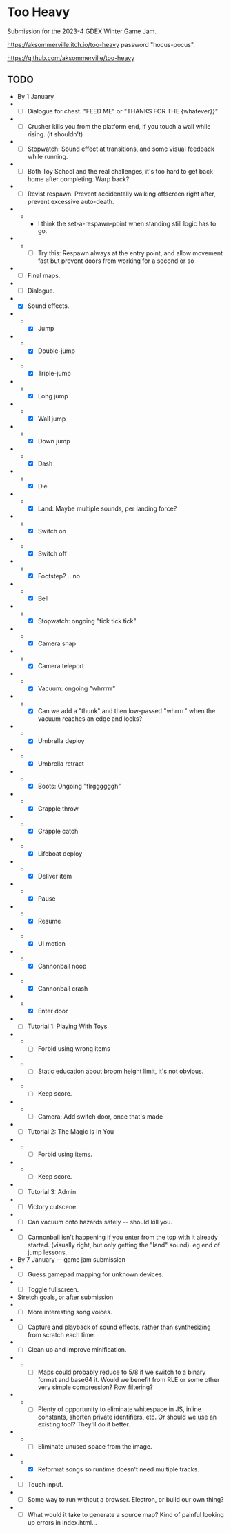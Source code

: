 # Too Heavy

Submission for the 2023-4 GDEX Winter Game Jam.

https://aksommerville.itch.io/too-heavy password "hocus-pocus".

https://github.com/aksommerville/too-heavy

## TODO

- By 1 January
- - [ ] Dialogue for chest. "FEED ME" or "THANKS FOR THE {whatever}}"
- - [ ] Crusher kills you from the platform end, if you touch a wall while rising. (it shouldn't)
- - [ ] Stopwatch: Sound effect at transitions, and some visual feedback while running.
- - [ ] Both Toy School and the real challenges, it's too hard to get back home after completing. Warp back?
- - [ ] Revist respawn. Prevent accidentally walking offscreen right after, prevent excessive auto-death.
- - - I think the set-a-respawn-point when standing still logic has to go.
- - - [ ] Try this: Respawn always at the entry point, and allow movement fast but prevent doors from working for a second or so
- - [ ] Final maps.
- - [ ] Dialogue.
- - [x] Sound effects.
- - - [x] Jump
- - - [x] Double-jump
- - - [x] Triple-jump
- - - [x] Long jump
- - - [x] Wall jump
- - - [x] Down jump
- - - [x] Dash
- - - [x] Die
- - - [x] Land: Maybe multiple sounds, per landing force?
- - - [x] Switch on
- - - [x] Switch off
- - - [x] Footstep? ...no
- - - [x] Bell
- - - [x] Stopwatch: ongoing "tick tick tick"
- - - [x] Camera snap
- - - [x] Camera teleport
- - - [x] Vacuum: ongoing "whrrrrr"
- - - [x] Can we add a "thunk" and then low-passed "whrrrr" when the vacuum reaches an edge and locks?
- - - [x] Umbrella deploy
- - - [x] Umbrella retract
- - - [x] Boots: Ongoing "flrggggggh"
- - - [x] Grapple throw
- - - [x] Grapple catch
- - - [x] Lifeboat deploy
- - - [x] Deliver item
- - - [x] Pause
- - - [x] Resume
- - - [x] UI motion
- - - [x] Cannonball noop
- - - [x] Cannonball crash
- - - [x] Enter door
- - [ ] Tutorial 1: Playing With Toys
- - - [ ] Forbid using wrong items
- - - [ ] Static education about broom height limit, it's not obvious.
- - - [ ] Keep score.
- - - [ ] Camera: Add switch door, once that's made
- - [ ] Tutorial 2: The Magic Is In You
- - - [ ] Forbid using items.
- - - [ ] Keep score.
- - [ ] Tutorial 3: Admin
- - [ ] Victory cutscene.
- - [ ] Can vacuum onto hazards safely -- should kill you.
- - [ ] Cannonball isn't happening if you enter from the top with it already started. (visually right, but only getting the "land" sound). eg end of jump lessons.
- By 7 January -- game jam submission
- - [ ] Guess gamepad mapping for unknown devices.
- - [ ] Toggle fullscreen.
- Stretch goals, or after submission
- - [ ] More interesting song voices.
- - [ ] Capture and playback of sound effects, rather than synthesizing from scratch each time.
- - [ ] Clean up and improve minification.
- - - [ ] Maps could probably reduce to 5/8 if we switch to a binary format and base64 it. Would we benefit from RLE or some other very simple compression? Row filtering?
- - - [ ] Plenty of opportunity to eliminate whitespace in JS, inline constants, shorten private identifiers, etc. Or should we use an existing tool? They'll do it better.
- - - [ ] Eliminate unused space from the image.
- - - [x] Reformat songs so runtime doesn't need multiple tracks.
- - [ ] Touch input.
- - [ ] Some way to run without a browser. Electron, or build our own thing?
- - [ ] What would it take to generate a source map? Kind of painful looking up errors in index.html...
